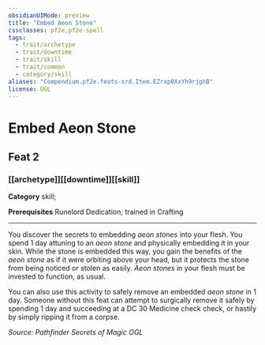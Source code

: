 ```yaml
---
obsidianUIMode: preview
title: "Embed Aeon Stone"
cssclasses: pf2e,pf2e-spell
tags:
  - trait/archetype
  - trait/downtime
  - trait/skill
  - trait/common
  - category/skill
aliases: "Compendium.pf2e.feats-srd.Item.EZrxp0XxYh9rjghB"
license: OGL
---
```

# Embed Aeon Stone
## Feat 2
### [[archetype]][[downtime]][[skill]]

**Category** skill; 



**Prerequisites** Runelord Dedication; trained in Crafting
* * *
You discover the secrets to embedding _aeon stones_ into your flesh. You spend 1 day attuning to an _aeon stone_ and physically embedding it in your skin. While the stone is embedded this way, you gain the benefits of the _aeon stone_ as if it were orbiting above your head, but it protects the stone from being noticed or stolen as easily. _Aeon stones_ in your flesh must be invested to function, as usual.

You can also use this activity to safely remove an embedded _aeon stone_ in 1 day. Someone without this feat can attempt to surgically remove it safely by spending 1 day and succeeding at a DC 30 Medicine check check, or hastily by simply ripping it from a corpse.

*Source: Pathfinder Secrets of Magic*
*OGL*